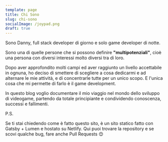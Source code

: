 ```yaml
---
template: page
title: Chi Sono
slug: chi-sono
socialImage: /joypad.png
draft: true
---
```

Sono Danny, full stack developer di giorno e solo game developer di notte.

Sono una di quelle persone che si possono definire **"multipotenziali"**, cioè una persona con diversi interessi molto diversi tra di loro.

Dopo aver approfondito molti campi ed aver raggiunto un livello accettabile in ognuna, ho deciso di smettere di scegliere a cosa dedicarmi e ad alternare le mie attività, e di concentrarle tutte per un unico scopo. E l'unica cosa che mi permette di farlo è il game development.

In questo blog voglio documentare il mio viaggio nel mondo dello sviluppo di videogame, partendo da totale principiante e condividendo conoscenza, successi e fallimenti.

P.S.

Se ti stai chiedendo come è fatto questo sito, è un sito statico fatto con Gatsby + Lumen e hostato su Netlify. Qui puoi trovare la repository e se scovi qualche bug, fare anche Pull Requests 😊